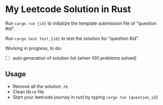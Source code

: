 # My Leetcode Solution in Rust

Run `cargo run {id}` to initialize the template submission file of "question #id".

Run `cargo test test_{id}` to test the solution for "question #id".

Working in progress, to do:

- [ ] auto generation of solution list (when 100 problems solved)

## Usage
* Remove all the solution .rs
* Clean lib.rs file
* Start your leetcode journey in rust by typing `cargo run {question_id}`

